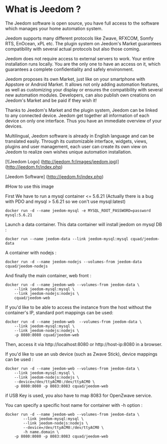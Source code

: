 # What is Jeedom ?

The Jeedom software is open source, you have full access to the software which manages your home automation system.

Jeedom supports many different protocols like Zwave, RFXCOM, Somfy RTS, EnOcean, xPL etc. The plugin system on Jeedom's Market guarantees compatibility with several actual protocols but also those coming.

Jeedom does not require access to external servers to work. Your entire installation runs locally. You are the only one to have an access on it, which guarantees a complete confidentiality and safely environment.

Jeedom proposes its own Market, just like on your smartphone with Appstore or Android Market. It allows not only adding automation features, as well as customizing your display or ensures the compatibility with several new automation modules. Developers, can also publish own creations on Jeedom's Market and be paid if they wish it!

Thanks to Jeedom's Market and the plugin system, Jeedom can be linked to any connected device. Jeedom get together all information of each device on only one interface. Thus you have an immediate overview of your devices.

Multilingual, Jeedom software is already in English language and can be translated easily. Through its customizable interface, widgets, views, plugins and user management, each user can create its own view on Jeedom to realize own wishes unique automation installation.

[![Jeedom Logo] (http://jeedom.fr/images/jeedom.jpg)] (http://jeedom.fr/index.php)

[Jeedom Software] (http://jeedom.fr/index.php)

#How to use this image

First We have to run a mysql container <= 5.6.21 (Actually there is a bug with PDO and mysql > 5.6.21 so we con't use mysql:latest)

```
docker run -d --name jeedom-mysql -e MYSQL_ROOT_PASSWORD=password mysql:5.6.21
```

Launch a data container. This data container will install jeedom on mysql DB :

```
docker run --name jeedom-data --link jeedom-mysql:mysql cquad/jeedom-data
```

A container with nodejs :

```
docker run -d --name jeedom-nodejs --volumes-from jeedom-data cquad/jeedom-nodejs
```

And finally the main container, web front :

```
docker run -d --name jeedom-web --volumes-from jeedom-data \
	--link jeedom-mysql:mysql \
	--link jeedom-nodejs:nodejs \
	cquad/jeedom-web
```

If you'd like to be able to access the instance from the host without the container's IP, standard port mappings can be used:

```
docker run -d --name jeedom-web  --volumes-from jeedom-data \
	--link jeedom-mysql:mysql \
	--link jeedom-nodejs:nodejs \
	-p 8080:8080 cquad/jeedom-web
```

Then, access it via http://localhost:8080 or http://host-ip:8080 in a browser.

If you'd like to use an usb device (such as Zwave Stick), device mappings can be used :

```
docker run -d --name jeedom-web --volumes-from jeedom-data \
	--link jeedom-mysql:mysql \
	--link jeedom-nodejs:nodejs \
	--device=/dev/ttyACM0:/dev/ttyACM0 \
	-p 8080:8080 -p 8083:8083 cquad/jeedom-web
```

if USB Key is used, you also have to map 8083 for OpenZwave service.

You can specify a specific host name for container with -h option :

```
docker run -d --name jeedom-web --volumes-from jeedom-data \
        --link jeedom-mysql:mysql \
        --link jeedom-nodejs:nodejs \
        --device=/dev/ttyACM0:/dev/ttyACM0 \
        -h name.domain \
	-p 8080:8080 -p 8083:8083 cquad/jeedom-web

```
